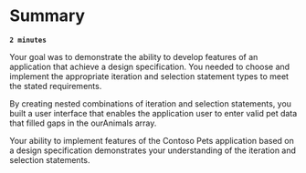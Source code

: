 # Summary

**`2 minutes`**

Your goal was to demonstrate the ability to develop features of an application that achieve a design specification. You needed to choose and implement the appropriate iteration and selection statement types to meet the stated requirements.

By creating nested combinations of iteration and selection statements, you built a user interface that enables the application user to enter valid pet data that filled gaps in the ourAnimals array.

Your ability to implement features of the Contoso Pets application based on a design specification demonstrates your understanding of the iteration and selection statements.